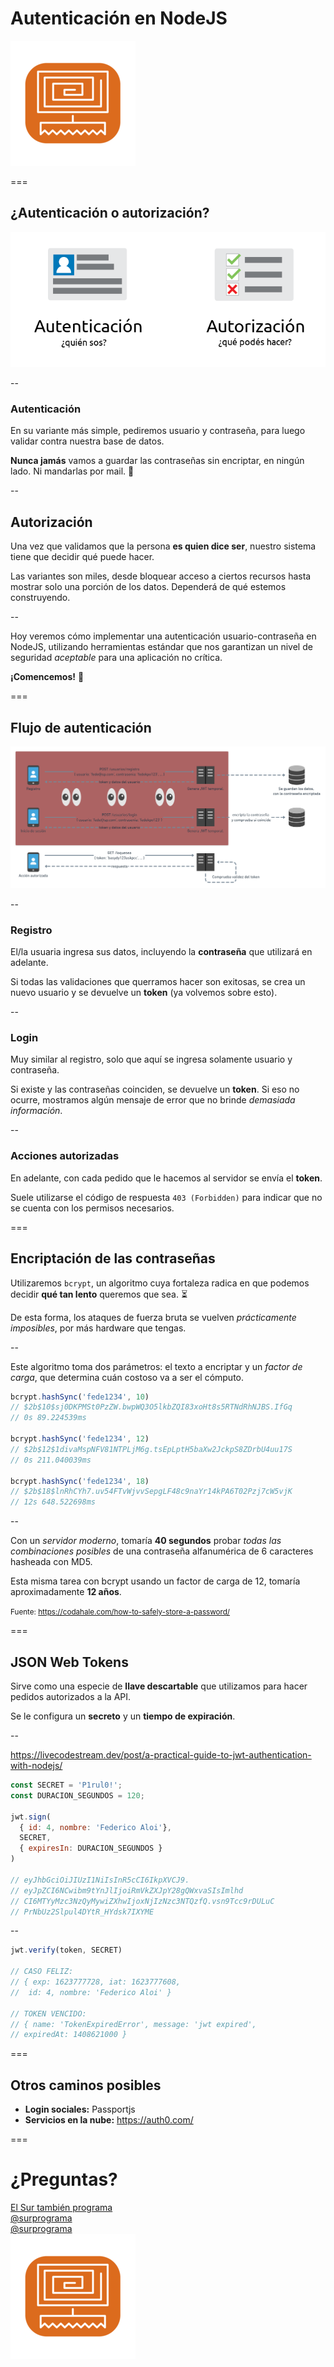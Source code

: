 # Autenticación en NodeJS

![Logo](img/perfil.png)

===

## ¿Autenticación o autorización?

![VS](./img/autenticacion-autorizacion.png)

--

### Autenticación

En su variante más simple, pediremos usuario y contraseña, para luego validar contra nuestra base de datos. 

**Nunca jamás** vamos a guardar las contraseñas sin encriptar, en ningún lado. Ni mandarlas por mail. 🤬

--

## Autorización

Una vez que validamos que la persona **es quien dice ser**, nuestro sistema tiene que decidir qué puede hacer.

Las variantes son miles, desde bloquear acceso a ciertos recursos hasta mostrar solo una porción de los datos. Dependerá de qué estemos construyendo.

--

Hoy veremos cómo implementar una autenticación usuario-contraseña en NodeJS, utilizando herramientas estándar que nos garantizan un nivel de seguridad _aceptable_ para una aplicación no crítica.

**¡Comencemos!** 💪

===

## Flujo de autenticación

![Flujo](./img/flujo-auth.png)

--

### Registro

El/la usuaria ingresa sus datos, incluyendo la **contraseña** que utilizará en adelante.

Si todas las validaciones que querramos hacer son exitosas, se crea un nuevo usuario y se devuelve un **token** (ya volvemos sobre esto).

--

### Login

Muy similar al registro, solo que aquí se ingresa solamente usuario y contraseña.

Si existe y las contraseñas coinciden, se devuelve un **token**. Si eso no ocurre, mostramos algún mensaje de error que no brinde _demasiada información_.

--

### Acciones autorizadas

En adelante, con cada pedido que le hacemos al servidor se envía el **token**.

Suele utilizarse el código de respuesta `403 (Forbidden)` para indicar que no se cuenta con los permisos necesarios.

===

## Encriptación de las contraseñas

Utilizaremos `bcrypt`, un algoritmo cuya fortaleza radica en que podemos decidir **qué tan lento** queremos que sea. ⏳

De esta forma, los ataques de fuerza bruta se vuelven _prácticamente imposibles_, por más hardware que tengas.

--

Este algoritmo toma dos parámetros: el texto a encriptar y un _factor de carga_, que determina cuán costoso va a ser el cómputo.

```js
bcrypt.hashSync('fede1234', 10)
// $2b$10$sj0DKPMSt0PzZW.bwpWQ3O5lkbZQI83xoHt8s5RTNdRhNJBS.IfGq
// 0s 89.224539ms

bcrypt.hashSync('fede1234', 12)
// $2b$12$1divaMspNFV81NTPLjM6g.tsEpLptH5baXw2JckpS8ZDrbU4uu17S
// 0s 211.040039ms

bcrypt.hashSync('fede1234', 18)
// $2b$18$lnRhCYh7.uv54FTvWjvvSepgLF48c9naYr14kPA6T02Pzj7cW5vjK
// 12s 648.522698ms
```

--

Con un _servidor moderno_, tomaría **40 segundos** probar _todas las combinaciones posibles_ de una contraseña alfanumérica de 6 caracteres hasheada con MD5. 

Esta misma tarea con bcrypt usando un factor de carga de 12, tomaría aproximadamente **12 años**. 
<!-- .element: class="fragment" -->

<small>Fuente: https://codahale.com/how-to-safely-store-a-password/</small> <!-- .element: class="fragment" -->

===

## JSON Web Tokens

Sirve como una especie de **llave descartable** que utilizamos para hacer pedidos autorizados a la API.

Se le configura un **secreto** y un **tiempo de expiración**.

--

https://livecodestream.dev/post/a-practical-guide-to-jwt-authentication-with-nodejs/

```js
const SECRET = 'P1rul0!';
const DURACION_SEGUNDOS = 120;

jwt.sign(
  { id: 4, nombre: 'Federico Aloi'}, 
  SECRET, 
  { expiresIn: DURACION_SEGUNDOS }
)

// eyJhbGciOiJIUzI1NiIsInR5cCI6IkpXVCJ9.
// eyJpZCI6NCwibm9tYnJlIjoiRmVkZXJpY28gQWxvaSIsImlhd
// CI6MTYyMzc3NzQyMywiZXhwIjoxNjIzNzc3NTQzfQ.vsn9Tcc9rDULuC
// PrNbUz2Slpul4DYtR_HYdsk7IXYME
```

--

```js
jwt.verify(token, SECRET)

// CASO FELIZ:
// { exp: 1623777728, iat: 1623777608, 
//  id: 4, nombre: 'Federico Aloi' }

// TOKEN VENCIDO:
// { name: 'TokenExpiredError', message: 'jwt expired', 
// expiredAt: 1408621000 }
```

===

## Otros caminos posibles

* **Login sociales:** Passportjs
* **Servicios en la nube:** https://auth0.com/

===
# ¿Preguntas?

<div class="red-social">
  <i class="fab fa-youtube color"></i>
  <span><a href="https://youtube.com/c/elsurtambienprograma">El Sur también programa</a></span>
</div>
<div class="red-social">
  <i class="fab fa-telegram-plane color"></i>
  <span><a href="https://t.me/surprograma">@surprograma<a></span>
</div>
<div class="red-social">
  <i class="fab fa-instagram color"></i>
  <span><a href="https://instagr.am/surprograma">@surprograma<a></span>
</div>

<img width="200px" src="img/perfil.png">
